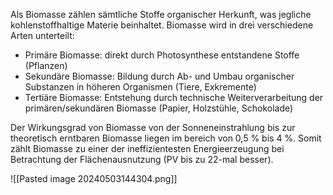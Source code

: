 Als Biomasse zählen sämtliche Stoffe organischer Herkunft, was jegliche kohlenstoffhaltige Materie beinhaltet. Biomasse wird in drei verschiedene Arten unterteilt:
- Primäre Biomasse: direkt durch Photosynthese entstandene Stoffe (Pflanzen)
- Sekundäre Biomasse: Bildung durch Ab- und Umbau organischer Substanzen in höheren Organismen (Tiere, Exkremente)
- Tertiäre Biomasse: Entstehung durch technische Weiterverarbeitung der primären/sekundären Biomasse (Papier, Holzstühle, Schokolade)

Der Wirkungsgrad von Biomasse von der Sonneneinstrahlung bis zur theoretisch erntbaren Biomasse liegen im bereich von 0,5 % bis 4 %. Somit zählt Biomasse zu einer der ineffizientesten Energieerzeugung bei Betrachtung der Flächenausnutzung (PV bis zu 22-mal besser).

![[Pasted image 20240503144304.png]]
